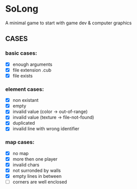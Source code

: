 # SoLong

A minimal game to start with game dev & computer graphics

## CASES

### basic cases:

- [x] enough arguments
- [x] file extension .cub
- [x] file exists

### element cases:

- [x] non existant
- [x] empty
- [x] invalid value (color -> out-of-range)
- [x] invalid value (texture -> file-not-found)
- [x] duplicated
- [x] invalid line with wrong identifier

### map cases:

- [x] no map
- [x] more then one player
- [x] invalid chars
- [x] not surronded by walls
- [x] empty lines in between
- [ ] corners are well enclosed

